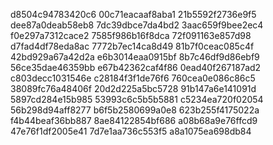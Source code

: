 d8504c94783420c6
00c71eacaaf8aba1
21b5592f2736e9f5
dee87a0deab58eb8
7dc39dbce7da4bd2
3aac659f9bee2ec4
f0e297a7312cace2
7585f986b16f8dca
72f091163e857d98
d7fad4df78eda8ac
7772b7ec14ca8d49
81b7f0ceac085c4f
42bd929a67a42d2a
e6b3014eaa0915bf
8b7c46df9d86ebf9
56ce35dae46359bb
e67b42362caf4f86
0ead40f267187ad2
c803decc1031546e
c28184f3f1de76f6
760cea0e086c86c5
38089fc76a48406f
20d2d225a5bc5728
91b147a6e141091d
5897cd284e15b985
53993c6c5b5b5881
c5234ea720f02054
56b298d94aff8277
b6f5b2580699a0e8
623b255f4175022a
f4b44beaf36bb887
8ae84122854bf686
a08b68a9e76ffcd9
47e76f1df2005e41
7d7e1aa736c553f5
a8a1075ea698db84
